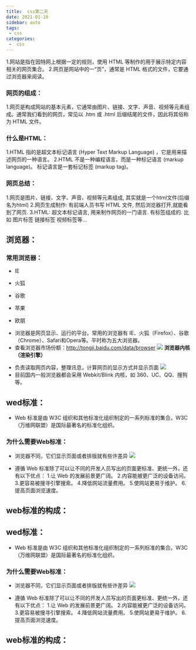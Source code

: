 ```yaml
---
title:  css第二天
date: 2021-01-10
sidebar: auto
tags:
 - css
categories:
 -  css
---
```



1.网站是指在因特网上根据一定的规则，使用 HTML 等制作的用于展示特定内容相关的网页集合。
2.网页是网站中的一“页”，通常是 HTML 格式的文件，它要通过浏览器来阅读。


### 网页的组成：


1.网页是构成网站的基本元素，它通常由图片、链接、文字、声音、视频等元素组成。通常我们看到的网页，常见以 .htm 或 .html 后缀结尾的文件，因此将其俗称为 HTML 文件。


### 什么是HTML：


1.HTML 指的是超文本标记语言 (Hyper Text Markup Language) ，它是用来描述网页的一种语言。
2.HTML 不是一种编程语言，而是一种标记语言 (markup language)。
标记语言是一套标记标签 (markup tag)。


### 网页总结：


1.网页是图片、链接、文字、声音、视频等元素组成, 其实就是一个html文件(后缀名为html)
2.网页生成制作:  有前端人员书写 HTML 文件, 然后浏览器打开,就能看到了网页.
3.HTML: 超文本标记语言, 用来制作网页的一门语言. 有标签组成的. 比如 图片标签 链接标签 视频标签等…


## 浏览器：
### 常用浏览器：

+ IE

+ 火狐

+ 谷歌

+ 苹果

+ 欧朋

-  浏览器是网页显示、运行的平台。常用的浏览器有 IE、火狐（Firefox）、谷歌（Chrome）、Safari和Opera等。平时称为五大浏览器。
-  查看浏览器市场份额：http://tongji.baidu.com/data/browser
   ![](X:/vuepressdeom/my-blog/nodes/html/images/浏览器.png)
   **浏览器内核（渲染引擎）**

+  负责读取网页内容，整理讯息，计算网页的显示方式并显示页面
   ![](X:/vuepressdeom/my-blog/nodes/html/images/浏览器内核.png)
+  目前国内一般浏览器都会采用 Webkit/Blink 内核，如 360、UC、QQ、搜狗等。

## wed标准：

- Web 标准是由 W3C 组织和其他标准化组织制定的一系列标准的集合。W3C（万维网联盟）是国际最著名的标准化组织。

### 为什么需要Web标准：

+  浏览器不同，它们显示页面或者排版就有些许差异
   ![](X:/vuepressdeom/my-blog/nodes/html/images/web标准.png)

+  遵循 Web 标准除了可以让不同的开发人员写出的页面更标准、更统一外，还有以下优点：
   1.让 Web 的发展前景更广阔。 
   2.内容能被更广泛的设备访问。
   3.更容易被搜寻引擎搜索。
   4.降低网站流量费用。
   5.使网站更易于维护。
   6.提高页面浏览速度。

## web标准的构成：
## wed标准：

- Web 标准是由 W3C 组织和其他标准化组织制定的一系列标准的集合。W3C（万维网联盟）是国际最著名的标准化组织。

### 为什么需要Web标准：

+  浏览器不同，它们显示页面或者排版就有些许差异
   ![](X:/vuepressdeom/my-blog/nodes/html/images/web标准.png)

+  遵循 Web 标准除了可以让不同的开发人员写出的页面更标准、更统一外，还有以下优点：
   1.让 Web 的发展前景更广阔。 
   2.内容能被更广泛的设备访问。
   3.更容易被搜寻引擎搜索。
   4.降低网站流量费用。
   5.使网站更易于维护。
   6.提高页面浏览速度。

## web标准的构成：








